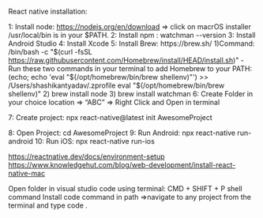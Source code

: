 React native installation:

1: Install node: https://nodejs.org/en/download => click on macrOS installer     /usr/local/bin is in your $PATH.
2: Install npm : watchman --version
3: Install Android Studio
4: Install Xcode
5:  Install Brew: https://brew.sh/
     1)Command:  /bin/bash -c "$(curl -fsSL https://raw.githubusercontent.com/Homebrew/install/HEAD/install.sh)"
     - Run these two commands in your terminal to add Homebrew to your PATH:
          (echo; echo 'eval "$(/opt/homebrew/bin/brew shellenv)"') >> /Users/shashikantyadav/.zprofile
          eval "$(/opt/homebrew/bin/brew shellenv)"
	2) brew install node
     	3) brew install watchman
6: Create Folder in your choice location => “ABC”  => Right Click and Open in terminal

7: Create project: npx react-native@latest init AwesomeProject 

8: Open Project: cd  AwesomeProject 
9:  Run Android: npx react-native run-android
10: Run iOS: npx react-native run-ios

https://reactnative.dev/docs/environment-setup
https://www.knowledgehut.com/blog/web-development/install-react-native-mac

Open folder in visual studio code using terminal: CMD + SHIFT + P shell command Install code command in path =>navigate to any project from the terminal and type code .
